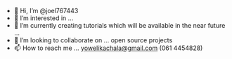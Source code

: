- 👋 Hi, I’m @joel767443
- 👀 I’m interested in ...
- 🌱 I’m currently creating tutorials which will be available in the near future ...
- 💞️ I’m looking to collaborate on ... open source projects
- 📫 How to reach me ... yowelikachala@gmail.com (061 4454828)

<!---
joel767443/joel767443 is a ✨ special ✨ repository because its `README.md` (this file) appears on your GitHub profile.
You can click the Preview link to take a look at your changes.
--->
